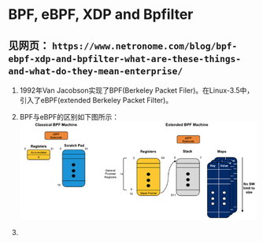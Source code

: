 # BPF, eBPF, XDP and Bpfilter

见网页： `https://www.netronome.com/blog/bpf-ebpf-xdp-and-bpfilter-what-are-these-things-and-what-do-they-mean-enterprise/`
----

1. 1992年Van Jacobson实现了BPF(Berkeley Packet Filer)。在Linux-3.5中，引入了eBPF(extended Berkeley Packet Filter)。

2. BPF与eBPF的区别如下图所示：
  ![bpf_and_ebpf](../imgs/bpf_and_ebpf.png)

3.
